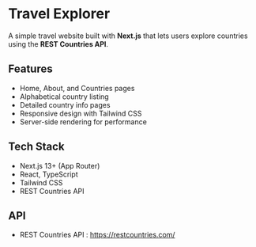 # Travel Explorer

A simple travel website built with **Next.js** that lets users explore countries using the **REST Countries API**.

## Features
- Home, About, and Countries pages
- Alphabetical country listing
- Detailed country info pages
- Responsive design with Tailwind CSS
- Server-side rendering for performance

## Tech Stack
- Next.js 13+ (App Router)
- React, TypeScript
- Tailwind CSS
- REST Countries API

## API
- REST Countries API : https://restcountries.com/
